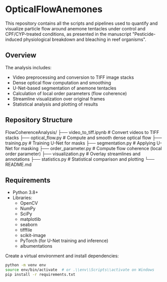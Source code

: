 # OpticalFlowAnemones
This repository contains all the scripts and pipelines used to quantify and visualize particle flow around anemone tentacles under control and CPF/CYP-treated conditions, as presented in the manuscript "Pesticide-induced physiological breakdown and bleaching in reef organisms".

## Overview

The analysis includes:
- Video preprocessing and conversion to TIFF image stacks
- Dense optical flow computation and smoothing
- U-Net-based segmentation of anemone tentacles
- Calculation of local order parameters (flow coherence)
- Streamline visualization over original frames
- Statistical analysis and plotting of results

## Repository Structure

FlowCoherenceAnalysis/
├── video_to_tiff.ipynb # Convert videos to TIFF stacks
├── optical_flow.py # Compute and smooth dense optical flow
├── training.py     # Training U-Net for masks
├── segmentation.py # Applying U-Net for masking
├── order_parameter.py # Compute flow coherence (local order parameter)
├── visualization.py # Overlay streamlines and annotations
├── statistics.py # Statistical comparison and plotting
└── README.md


## Requirements

- Python 3.8+
- Libraries:
  - OpenCV
  - NumPy
  - SciPy
  - matplotlib
  - seaborn
  - tifffile
  - scikit-image
  - PyTorch (for U-Net training and inference)
  - albumentations

Create a virtual environment and install dependencies:

```bash
python -m venv env
source env/bin/activate  # or .\\env\\Scripts\\activate on Windows
pip install -r requirements.txt



